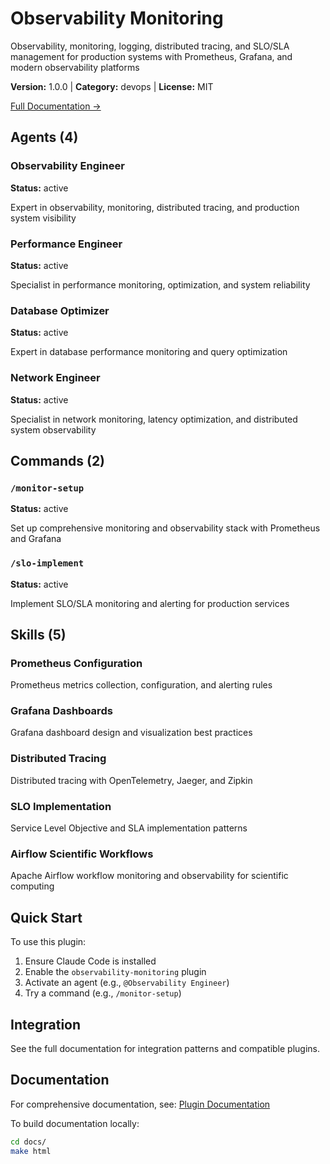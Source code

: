# Observability Monitoring

Observability, monitoring, logging, distributed tracing, and SLO/SLA management for production systems with Prometheus, Grafana, and modern observability platforms

**Version:** 1.0.0 | **Category:** devops | **License:** MIT

[Full Documentation →](https://myclaude.readthedocs.io/en/latest/plugins/observability-monitoring.html)

## Agents (4)

### Observability Engineer

**Status:** active

Expert in observability, monitoring, distributed tracing, and production system visibility

### Performance Engineer

**Status:** active

Specialist in performance monitoring, optimization, and system reliability

### Database Optimizer

**Status:** active

Expert in database performance monitoring and query optimization

### Network Engineer

**Status:** active

Specialist in network monitoring, latency optimization, and distributed system observability

## Commands (2)

### `/monitor-setup`

**Status:** active

Set up comprehensive monitoring and observability stack with Prometheus and Grafana

### `/slo-implement`

**Status:** active

Implement SLO/SLA monitoring and alerting for production services

## Skills (5)

### Prometheus Configuration

Prometheus metrics collection, configuration, and alerting rules

### Grafana Dashboards

Grafana dashboard design and visualization best practices

### Distributed Tracing

Distributed tracing with OpenTelemetry, Jaeger, and Zipkin

### SLO Implementation

Service Level Objective and SLA implementation patterns

### Airflow Scientific Workflows

Apache Airflow workflow monitoring and observability for scientific computing

## Quick Start

To use this plugin:

1. Ensure Claude Code is installed
2. Enable the `observability-monitoring` plugin
3. Activate an agent (e.g., `@Observability Engineer`)
4. Try a command (e.g., `/monitor-setup`)

## Integration

See the full documentation for integration patterns and compatible plugins.

## Documentation

For comprehensive documentation, see: [Plugin Documentation](https://myclaude.readthedocs.io/en/latest/plugins/observability-monitoring.html)

To build documentation locally:

```bash
cd docs/
make html
```
